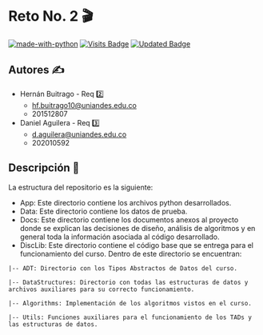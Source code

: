 # Reto No. 2 :clapper:

[![made-with-python](https://img.shields.io/badge/Made%20with-Python-blue)](https://www.python.org/)
[![Visits Badge](https://badges.pufler.dev/visits/EDA2021-1-SEC04-G10/Reto2-G10)](https://badges.pufler.dev)
[![Updated Badge](https://badges.pufler.dev/updated/EDA2021-1-SEC04-G10/Reto2-G10)](https://badges.pufler.dev)

## Autores :writing_hand:
* Hernán Buitrago - Req :two:
  * hf.buitrago10@uniandes.edu.co
  * 201512807
* Daniel Aguilera - Req :three:
  * d.aguilera@uniandes.edu.co
  * 202010592

## Descripción :page_facing_up:

La estructura del repositorio es la siguiente:

* App: Este directorio contiene los archivos python desarrollados.
* Data: Este directorio contiene los datos de prueba.
* Docs: Este directorio contiene los documentos anexos al proyecto donde se explican las decisiones de diseño, análisis de algoritmos y en general toda la información asociada al código desarrollado.
* DiscLib: Este directorio contiene el código base que se entrega para el funcionamiento del curso. Dentro de este directorio se encuentran:

```
|-- ADT: Directorio con los Tipos Abstractos de Datos del curso.

|-- DataStructures: Directorio con todas las estructuras de datos y archivos auxiliares para su correcto funcionamiento.

|-- Algorithms: Implementación de los algoritmos vistos en el curso.

|-- Utils: Funciones auxiliares para el funcionamiento de los TADs y las estructuras de datos.
```
